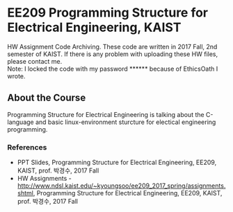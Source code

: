 # EE209 Programming Structure for Electrical Engineering, KAIST
HW Assignment Code Archiving. These code are written in 2017 Fall, 2nd semester of KAIST.  If there is any problem with uploading these HW files, please contact me.  
Note: I locked the code with my password ****** because of EthicsOath I wrote.

## About the Course
Programming Structure for Electrical Engineering is talking about the C-language and basic linux-environment sturcture for electical engineering programming.

### References
* PPT Slides, Programming Structure for Electrical Engineering, EE209, KAIST, prof. 박경수, 2017 Fall
* HW Assignments - http://www.ndsl.kaist.edu/~kyoungsoo/ee209_2017_spring/assignments.shtml, Programming Structure for Electrical Engineering, EE209, KAIST, prof. 박경수, 2017 Fall